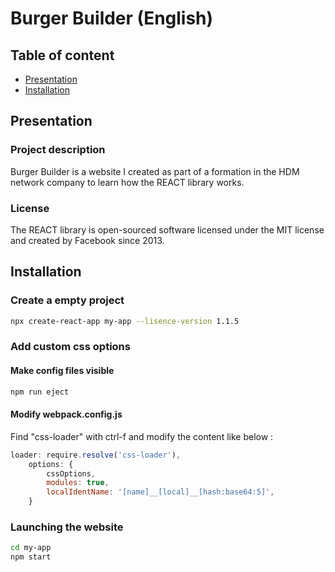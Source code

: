 # Burger Builder (English)

## Table of content
  * [Presentation](#chapter-1)
  * [Installation](#chapter-2)

## Presentation <a name="chapter-1"></a>

### Project description
Burger Builder is a website I created as part of a formation in the HDM network company to learn how the REACT library works.

### License
The REACT library is open-sourced software licensed under the MIT license and created by Facebook since 2013.

## Installation <a name="chapter-2"></a>

### Create a empty project
```bash
npx create-react-app my-app --lisence-version 1.1.5
```

### Add custom css options

#### Make config files visible
```bash
npm run eject
```

#### Modify webpack.config.js
Find "css-loader" with ctrl-f and modify the content like below :
```js
loader: require.resolve('css-loader'),
    options: {
        cssOptions,
        modules: true,
        localIdentName: '[name]__[local]__[hash:base64:5]',
    }
```

### Launching the website
```bash
cd my-app
npm start
```
